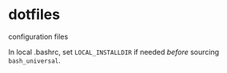 dotfiles
========

configuration files

In local .bashrc, set `LOCAL_INSTALLDIR` if needed _before_ sourcing `bash_universal`.

